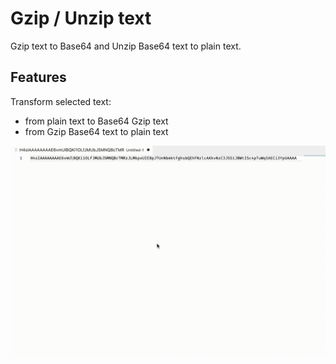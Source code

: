 # Gzip / Unzip text

Gzip text to Base64 and Unzip Base64 text to plain text.

## Features

Transform selected text:

- from plain text to Base64 Gzip text
- from Gzip Base64 text to plain text

![Demo](demo.gif)

